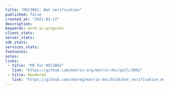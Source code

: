 ```yaml
---
title: "MSC3062: Bot verification"
published: false
created_at: "2021-03-12"
description:
keywords: work-in-progress
client_stats:
server_stats:
sdk_stats:
services_stats:
footnotes:
notes:
links:
 - title: "PR for MSC3062"
   link: "https://github.com/matrix-org/matrix-doc/pull/3062"
 - title: Rendered
   link: "https://github.com/uhoreg/matrix-doc/blob/bot_verification_msc/proposals/3062-bot-verification.md"
---
```

